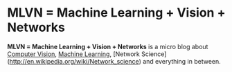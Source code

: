 # MLVN = Machine Learning + Vision + Networks

**MLVN = Machine Learning + Vision + Networks** is a micro blog about [Computer Vision](http://en.wikipedia.org/wiki/Computer_vision), [Machine Learning](http://en.wikipedia.org/wiki/Machine_learning), [Network Science] (http://en.wikipedia.org/wiki/Network_science) and everything in between. 
